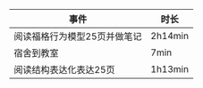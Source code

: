 

| 事件              | 时长      |
| --------------- | ------- |
| 阅读福格行为模型25页并做笔记 | 2h14min |
| 宿舍到教室           | 7min    |
| 阅读结构表达化表达25页    | 1h13min |
